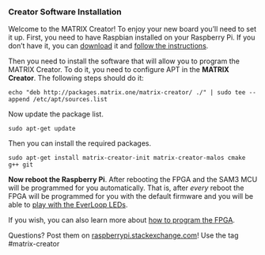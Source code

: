 ### Creator Software Installation

Welcome to the MATRIX Creator! To enjoy your new board you’ll need to set it up. First, you need to have Raspbian installed on your Raspberry Pi. If you don’t have it, you can [download](https://www.raspberrypi.org/downloads/raspbian/) it and [follow the instructions](https://www.raspberrypi.org/documentation/installation/installing-images/README.md).

Then you need to install the software that will allow you to program the MATRIX Creator. To do it, you need to configure APT in the **MATRIX Creator**. The following steps should do it:

    echo "deb http://packages.matrix.one/matrix-creator/ ./" | sudo tee --append /etc/apt/sources.list

Now update the package list.

    sudo apt-get update

Then you can install the required packages.

    sudo apt-get install matrix-creator-init matrix-creator-malos cmake g++ git

**Now reboot the Raspberry Pi**. After rebooting the FPGA and the SAM3 MCU will be programmed for you automatically.
That is, after *every* reboot the FPGA will be programmed for you with the default firmware and you will be able to [play with the EverLoop LEDs](3.-HAL---Everloop-LED-Array-And-IMU).

If you wish, you can also learn more about [how to program the FPGA](fpga-programming).

Questions? Post them on [raspberrypi.stackexchange.com](http://raspberrypi.stackexchange.com)! Use the tag #matrix-creator
